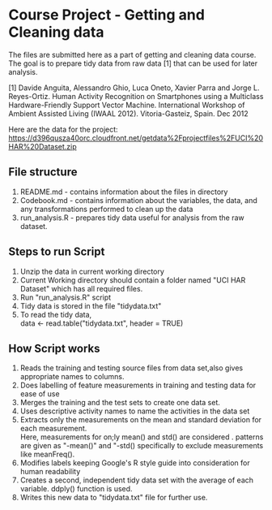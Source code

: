 # Course Project - Getting and Cleaning data
The files are submitted here as a part of getting and cleaning data course. 
The goal is to prepare tidy data from raw data [1] that can be used for later analysis.

[1] Davide Anguita, Alessandro Ghio, Luca Oneto, Xavier Parra and Jorge L. Reyes-Ortiz. Human Activity Recognition on Smartphones using a Multiclass Hardware-Friendly Support Vector Machine. International Workshop of Ambient Assisted Living (IWAAL 2012). Vitoria-Gasteiz, Spain. Dec 2012

Here are the data for the project:                                          
https://d396qusza40orc.cloudfront.net/getdata%2Fprojectfiles%2FUCI%20HAR%20Dataset.zip 

## File structure
1. README.md - contains information about the files in directory
2. Codebook.md - contains information about the variables, the data, and any transformations performed to clean up the data
3. run_analysis.R - prepares tidy data useful for analysis from the raw dataset.

## Steps to run Script
1. Unzip the data in current working directory
2. Current Working directory should contain a folder named "UCI HAR Dataset" which has all required files.
3. Run "run_analysis.R" script
4. Tidy data is stored in the file "tidydata.txt"
5. To read the tidy data,                                       
data <- read.table("tidydata.txt", header = TRUE)

## How Script works
1. Reads the training and testing source files from data set,also gives appropriate names to columns.
2. Does labelling of feature measurements in training and testing data for ease of use
3. Merges the training and the test sets to create one data set.
4. Uses descriptive activity names to name the activities in the data set
5. Extracts only the measurements on the mean and standard deviation for each measurement.                        
    Here, measurements for on;ly mean() and std() are considered . patterns are given as "-mean()" and "-std()            specifically to exclude measurements like meanFreq().
6. Modifies labels keeping Google's R style guide into consideration for human readability
7. Creates a second, independent tidy data set with the average of each variable. ddply() function is used.
8. Writes this new data to "tidydata.txt" file for further use.

